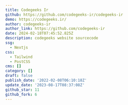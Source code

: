 ```yaml
---
title: Codegeeks Ir
github: https://github.com/codegeeks-ir/codegeeks-ir
demo: https://codegeeks.ir/
author: codegeeks-ir
author_link: https://github.com/codegeeks-ir
date: 2024-02-18T07:45:52.825Z
description: codegeeks website sourcecode
ssg:
  - Nextjs
css:
  - Tailwind
  - PostCSS
cms: []
category: []
draft: false
publish_date: '2022-02-08T06:10:18Z'
update_date: '2023-08-17T08:37:08Z'
github_star: 11
github_fork: 6
---
```


